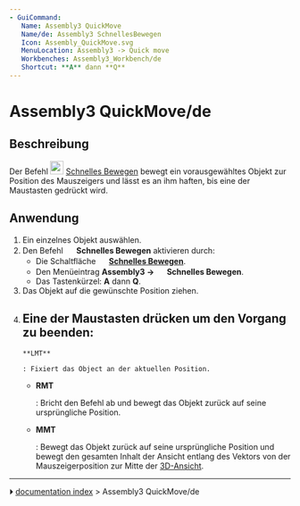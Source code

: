 ```yaml
---
- GuiCommand:
   Name: Assembly3 QuickMove
   Name/de: Assembly3 SchnellesBewegen
   Icon: Assembly_QuickMove.svg‎‎
   MenuLocation: Assembly3 -> Quick move
   Workbenches: Assembly3_Workbench/de
   Shortcut: **A** dann **Q**
---
```


# Assembly3 QuickMove/de

## Beschreibung

Der Befehl <img alt="" src=images/Assembly_QuickMove.svg  style="width:24px;"> [Schnelles Bewegen](Assembly3_QuickMove/de.md) bewegt ein vorausgewähltes Objekt zur Position des Mauszeigers und lässt es an ihm haften, bis eine der Maustasten gedrückt wird.

## Anwendung

1.  Ein einzelnes Objekt auswählen.
2.  Den Befehl <img alt="" src=images/Assembly_QuickMove.svg  style="width:16px;"> **Schnelles Bewegen** aktivieren durch:
    -   Die Schaltfläche **<img src="images/Assembly_QuickMove.svg" width=16px> [Schnelles Bewegen](Assembly3_QuickMove/de.md)**.
    -   Den Menüeintrag **Assembly3 → <img src="images/Assembly_QuickMove.svg" width=16px> Schnelles Bewegen**.
    -   Das Tastenkürzel: **A** dann **Q**.
3.  Das Objekt auf die gewünschte Position ziehen.
4.  Eine der Maustasten drücken um den Vorgang zu beenden:
    -   
        **LMT**
        
        : Fixiert das Object an der aktuellen Position.

    -   
        **RMT**
        
        : Bricht den Befehl ab und bewegt das Objekt zurück auf seine ursprüngliche Position.

    -   
        **MMT**
        
        : Bewegt das Objekt zurück auf seine ursprüngliche Position und bewegt den gesamten Inhalt der Ansicht entlang des Vektors von der Mauszeigerposition zur Mitte der [3D-Ansicht](3D_view/de.md).



---
⏵ [documentation index](../README.md) > Assembly3 QuickMove/de
